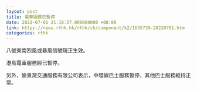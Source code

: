 ```yaml
---
layout: post
title: 電車服務已暫停
date: 2022-07-01 21:18:57.000000000 +08:00
link: https://news.rthk.hk/rthk/ch/component/k2/1655739-20220701.htm
categories: rthk
---
```


八號東南烈風或暴風信號現正生效。

港島電車服務經已暫停。

另外，愉景灣交通服務有限公司表示，中環線巴士服務暫停，其他巴士服務維持正常。
